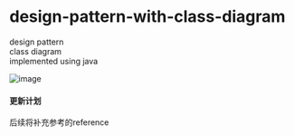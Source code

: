 # design-pattern-with-class-diagram
design pattern  
class diagram  
implemented using java 

![image](https://user-images.githubusercontent.com/41529680/147865102-65746db8-ace4-4db3-8c49-74c723b7b1b5.png)

#### 更新计划
后续将补充参考的reference
